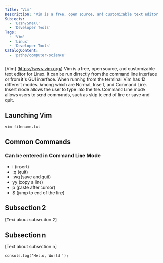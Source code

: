 ```yaml
---
Title: 'Vim'
Description: 'Vim is a free, open source, and customizable text editor for Linux.'
Subjects:
  - 'Bash/Shell'
  - 'Developer Tools'
Tags:
  - 'Vim'
  - 'Linux'
  - 'Developer Tools'
CatalogContent:
  - 'paths/computer-science'
---
```


[Vim] (https://www.vim.org/) Vim is a free, open source, and customizable text editor for Linux. It can be run dirrectly from the command line interface or from it's GUI interface. When running from the terminal, Vim has 12 different modes. Among which are Normal, Insert, and Command Line. Insert mode allows the user to type into the file. Command Line mode allows users to send commands, such as skip to end of line or save and quit. 

## Launching Vim
```bash 
vim filename.txt
```

## Common Commands
### Can be entered in Command Line Mode
- i (insert)
- :q (quit)
- :wq (save and quit)
- yy (copy a line)
- p (paste after cursor)
- $ (jump to end of the line)



## Subsection 2

[Text about subsection 2]

## Subsection n

[Text about subsection n]

```codebyte/js # Example runnable code block. We can currently support Python, JavaScript, Ruby, C++, C#, Go, and PHP. See content-standards.md for more details!
console.log('Hello, World!');
```

